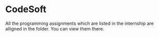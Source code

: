 # CodeSoft
All the programming assignments which are listed in the internship are alligned in the folder. You can view them there.
